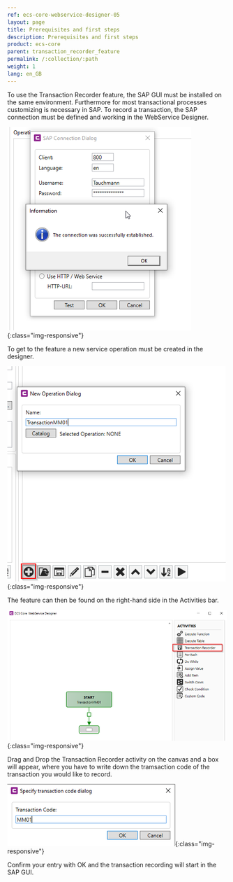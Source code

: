 ```yaml
---
ref: ecs-core-webservice-designer-05
layout: page
title: Prerequisites and first steps
description: Prerequisites and first steps
product: ecs-core
parent: transaction_recorder_feature
permalink: /:collection/:path
weight: 1
lang: en_GB
---
```


To use the Transaction Recorder feature, the SAP GUI must be installed on the same environment. Furthermore for most transactional processes customizing is necessary in SAP.
To record a transaction, the SAP connection must be defined and working in the WebService Designer. 

![ta_rec_feature_01](/img/content/ecscore/ecscore-wsd_ta_rec_01.png){:class="img-responsive"}

To get to the feature a new service operation must be created in the designer.

![ta_rec_feature_02](/img/content/ecscore/ecscore-wsd_ta_rec_02.png){:class="img-responsive"}

The feature can then be found on the right-hand side in the Activities bar.

![ta_rec_feature_03](/img/content/ecscore/ecscore-wsd_ta_rec_03.png){:class="img-responsive"}

Drag and Drop the Transaction Recorder activity on the canvas and a box will appear, where you have to write down the tramsaction code of the transaction you would like to record.

![ta_rec_feature_04](/img/content/ecscore/ecscore-wsd_ta_rec_04.png){:class="img-responsive"}

Confirm your entry with OK and the transaction recording will start in the SAP GUI.








